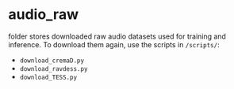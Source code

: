 # audio_raw

folder stores downloaded raw audio datasets used for training and inference.
To download them again, use the scripts in `/scripts/`:
- `download_cremaD.py`
- `download_ravdess.py`
- `download_TESS.py`

